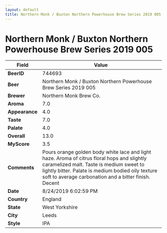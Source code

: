 ```yaml
---
layout: default
title: Northern Monk / Buxton Northern Powerhouse Brew Series 2019 005
---
```


# Northern Monk / Buxton Northern Powerhouse Brew Series 2019 005

| Field         | Value     |
|---------------|-----------|
| **BeerID** | 744693 |
| **Beer** | Northern Monk / Buxton Northern Powerhouse Brew Series 2019 005 |
| **Brewer** | Northern Monk Brew Co. |
| **Aroma** | 7.0 |
| **Appearance** | 4.0 |
| **Taste** | 7.0 |
| **Palate** | 4.0 |
| **Overall** | 13.0 |
| **MyScore** | 3.5 |
| **Comments** | Pours orange golden body white lace and light haze. Aroma of citrus floral hops and slightly caramelized malt. Taste is medium sweet to lightly bitter. Palate is medium bodied oily texture soft to average carbonation and a bitter finish. Decent |
| **Date** | 8/24/2019 6:02:59 PM |
| **Country** | England |
| **State** | West Yorkshire |
| **City** | Leeds |
| **Style** | IPA |
